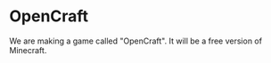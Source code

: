 OpenCraft
=========

We are making a game called "OpenCraft". It will be a free version of Minecraft.